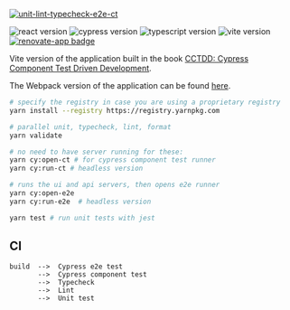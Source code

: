 [![unit-lint-typecheck-e2e-ct](https://github.com/muratkeremozcan/tour-of-heroes-react-vite-cypress-ts/actions/workflows/main.yml/badge.svg?branch=main)](https://github.com/muratkeremozcan/tour-of-heroes-react-vite-cypress-ts/actions/workflows/main.yml)

![react version](https://img.shields.io/badge/react-18.2.0-brightgreen)
![cypress version](https://img.shields.io/badge/cypress-12.7.0-brightgreen)
![typescript version](https://img.shields.io/badge/typescript-4.8.3-brightgreen)
![vite version](https://img.shields.io/badge/vite-4.1.4-brightgreen)
[![renovate-app badge][renovate-badge]][renovate-app]

[renovate-badge]: https://img.shields.io/badge/renovate-app-blue.svg
[renovate-app]: https://renovateapp.com/

Vite version of the application built in the book
[CCTDD: Cypress Component Test Driven Development](https://github.com/muratkeremozcan/cctdd).

The Webpack version of the application can be found
[here](https://github.com/muratkeremozcan/tour-of-heroes-react-cypress-ts).

```bash
# specify the registry in case you are using a proprietary registry
yarn install --registry https://registry.yarnpkg.com

# parallel unit, typecheck, lint, format
yarn validate

# no need to have server running for these:
yarn cy:open-ct # for cypress component test runner
yarn cy:run-ct # headless version

# runs the ui and api servers, then opens e2e runner
yarn cy:open-e2e
yarn cy:run-e2e  # headless version

yarn test # run unit tests with jest
```

## CI

```
build  -->  Cypress e2e test
       -->  Cypress component test
       -->  Typecheck
       -->  Lint
       -->  Unit test
```
